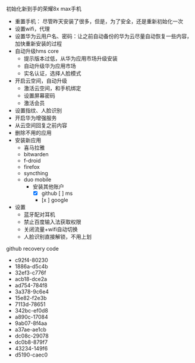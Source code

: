 初始化新到手的荣耀8x max手机
- 重置手机： 尽管昨天安装了很多，但是，为了安全，还是重新初始化一次
- 设置wifi，代理
- 设置华为云用户名、密码：让之前自动备份的华为云尽量自动恢复一些内容，加快重新安装的过程
- 自动升级hms core
	- 提示版本过低，从华为应用市场升级安装
	- 自动升级华为应用市场
	- 实名认证，选择人脸模式
- 开启云空间，自动升级
	- 激活云空间，和手机绑定
	- 设置屏幕密码
	- 激活会员
- 设置指纹、人脸识别
- 开启华为增强服务
- 从云空间回复之前内容
- 删除不用的应用
- 安装新应用
	- 喜马拉雅
	- bitwarden
	- f-droid
	- firefox
	- syncthing
	- duo mobile
		- 安装其他账户
			- [x] github
			 [  ] ms
			- [x ] google
- 设置
	- 蓝牙配对耳机
	- 禁止百度输入法获取权限
	- 关闭流量+wifi自动切换
	- 人脸识别直接解锁，不用上划




github recovery code
-   c92f4-80230
-   1886a-d5c4b
-   32ef3-c776f
-   acb18-dce2a
-   ad754-784f8
-   3a378-9c6e4
-   15e82-f2e3b
-   7113d-78651
-   342bc-ef0d8
-   a890c-17084
-   9ab07-8f4aa
-   a37ae-ae1cb
-   dc08c-29078
-   dc0b8-879f7
-   43234-149f6
-   d5190-caec0